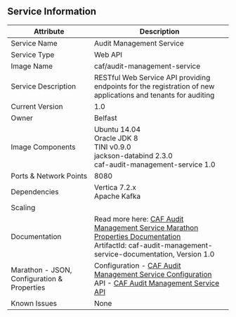 ## Service Information

| Attribute | Description |
|-----------|-------------|
| Service Name | Audit Management Service |
| Service Type | Web API |
| Image Name | caf/audit-management-service |
| Service Description | RESTful Web Service API providing endpoints for the registration of new applications and tenants for auditing |
| Current Version | 1.0 |
| Owner | Belfast |
| Image Components | Ubuntu 14.04 <br> Oracle JDK 8 <br> TINI v0.9.0 <br> jackson-databind 2.3.0 <br> caf-audit-management-service 1.0 |
| Ports & Network Points | 8080 |
| Dependencies | Vertica 7.2.x <br> Apache Kafka |
| Scaling |   |
| Documentation | Read more here: [CAF Audit Management Service Marathon Properties Documentation](https://github.hpe.com/caf/caf-audit-management-service-container/blob/develop/configuration/marathon-properties.md) <br> ArtifactId: caf-audit-management-service-documentation, Version 1.0 |
| Marathon - JSON, Configuration & Properties | Configuration - [CAF Audit Management Service Configuration](https://github.hpe.com/caf/caf-audit-management-service-container/blob/develop/documentation/caf-audit-management-service-container.md) <br> API - [CAF Audit Management Service API](https://github.hpe.com/caf/caf-audit-management-service)
| Known Issues	| None |
